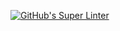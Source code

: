 [![GitHub's Super Linter](https://github.com/ICS20-Programming-StellaS/Assign-03-HTML-NameOfProgram/workflows/GitHub's%20Super%20Linter/badge.svg)](https://github.com/ICS20-Programming-StellaS/Assign-03-HTML-NameOfProgram/actions)